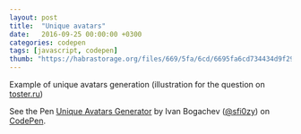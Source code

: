 ```yaml
---
layout: post
title:  "Unique avatars"
date:   2016-09-25 00:00:00 +0300
categories: codepen
tags: [javascript, codepen]
thumb: "https://habrastorage.org/files/669/5fa/6cd/6695fa6cd734434d9f29efbca763a2e2.png"
---
```


Example of unique avatars generation (illustration for the question on [toster.ru][question-on-toster])

<p data-height="414" data-theme-id="light" data-slug-hash="kkBAjd" data-default-tab="result" data-user="sfi0zy" data-embed-version="2" class="codepen">See the Pen <a href="http://codepen.io/sfi0zy/pen/kkBAjd/">Unique Avatars Generator</a> by Ivan Bogachev (<a href="http://codepen.io/sfi0zy">@sfi0zy</a>) on <a href="http://codepen.io">CodePen</a>.</p>
<script async src="//assets.codepen.io/assets/embed/ei.js"></script>

[demo-on-codepen]: https://codepen.io/sfi0zy/pen/kkBAjd
[question-on-toster]: https://toster.ru/q/356711
